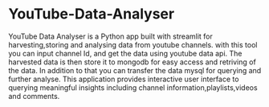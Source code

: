 # YouTube-Data-Analyser
YouTube Data Analyser is a Python app built with streamlit for harvesting,storing and analysing data from youtube channels. with this tool you can input channel Id, and get the data using youtube data api. 
The harvested data is then store it to mongodb for easy access and retriving of the data. In addition to that you can transfer the data mysql for querying and further analyse. 
This application provides interactive user interface to querying meaningful insights including channel information,playlists,videos and comments.
